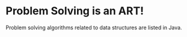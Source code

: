 # Problem Solving is an ART!

Problem solving algorithms related to data structures are listed in Java.
